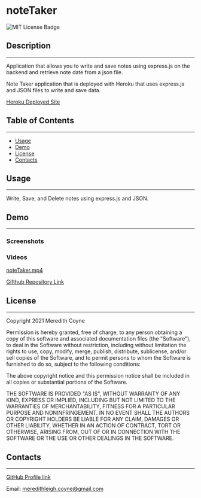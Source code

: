 # noteTaker
![MIT License Badge](https://img.shields.io/badge/License-MIT-yellow.svg)

  ## Description
----------------
Application that allows you to write and save notes using express.js on the backend and retrieve note date from a json file.

Note Taker application that is deployed with Heroku that uses express.js and JSON files to write and save data. 

[Heroku Deployed Site]()

## Table of Contents
-------------------
* [Usage](#Usage)
* [Demo](#Demo)
* [License](#License)
* [Contacts](#Contacts)

## Usage
---------
Write, Save, and Delete notes using express.js and JSON.

## Demo
---------
  ### Screenshots

  ### Videos
  [noteTaker.mp4](noteTaker.mp4)

  [Gifthub Repository Link](https://github.com/meredithcoyne/noteTaker)

## License
-----------
Copyright 2021 Meredith Coyne

Permission is hereby granted, free of charge, to any person obtaining a copy of this software and associated documentation files (the "Software"), to deal in the Software without restriction, including without limitation the rights to use, copy, modify, merge, publish, distribute, sublicense, and/or sell copies of the Software, and to permit persons to whom the Software is furnished to do so, subject to the following conditions:

The above copyright notice and this permission notice shall be included in all copies or substantial portions of the Software.

THE SOFTWARE IS PROVIDED "AS IS", WITHOUT WARRANTY OF ANY KIND, EXPRESS OR IMPLIED, INCLUDING BUT NOT LIMITED TO THE WARRANTIES OF MERCHANTABILITY, FITNESS FOR A PARTICULAR PURPOSE AND NONINFRINGEMENT. IN NO EVENT SHALL THE AUTHORS OR COPYRIGHT HOLDERS BE LIABLE FOR ANY CLAIM, DAMAGES OR OTHER LIABILITY, WHETHER IN AN ACTION OF CONTRACT, TORT OR OTHERWISE, ARISING FROM, OUT OF OR IN CONNECTION WITH THE SOFTWARE OR THE USE OR OTHER DEALINGS IN THE SOFTWARE.

## Contacts
------------
[GitHub Profile link](https://github.com/meredithcoyne)

Email: [meredithleigh.coyne@gmail.com](mailto:meredithleigh.coyne@gmail.com)